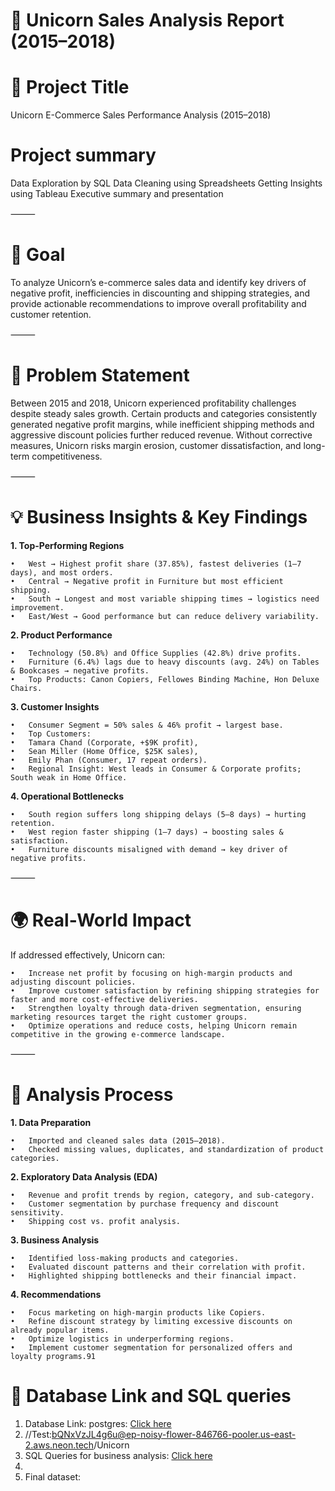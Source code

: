 # 🦄 Unicorn Sales Analysis Report (2015–2018)

# 📌 Project Title

Unicorn E-Commerce Sales Performance Analysis (2015–2018)

# Project summary
Data Exploration by SQL
Data Cleaning using Spreadsheets
Getting Insights using Tableau
Executive summary and presentation

⸻

# 🎯 Goal

To analyze Unicorn’s e-commerce sales data and identify key drivers of negative profit, inefficiencies in discounting and shipping strategies, and provide actionable recommendations to improve overall profitability and customer retention.

⸻

# 🚨 Problem Statement

Between 2015 and 2018, Unicorn experienced profitability challenges despite steady sales growth. Certain products and categories consistently generated negative profit margins, while inefficient shipping methods and aggressive discount policies further reduced revenue. Without corrective measures, Unicorn risks margin erosion, customer dissatisfaction, and long-term competitiveness.

⸻

# 💡 Business Insights & Key Findings

**1. Top-Performing Regions**

	•	West → Highest profit share (37.85%), fastest deliveries (1–7 days), and most orders.
	•	Central → Negative profit in Furniture but most efficient shipping.
	•	South → Longest and most variable shipping times → logistics need improvement.
	•	East/West → Good performance but can reduce delivery variability.

**2. Product Performance**

	•	Technology (50.8%) and Office Supplies (42.8%) drive profits.
	•	Furniture (6.4%) lags due to heavy discounts (avg. 24%) on Tables & Bookcases → negative profits.
	•	Top Products: Canon Copiers, Fellowes Binding Machine, Hon Deluxe Chairs.

**3. Customer Insights**

	•	Consumer Segment = 50% sales & 46% profit → largest base.
	•	Top Customers:
	•	Tamara Chand (Corporate, +$9K profit),
	•	Sean Miller (Home Office, $25K sales),
	•	Emily Phan (Consumer, 17 repeat orders).
	•	Regional Insight: West leads in Consumer & Corporate profits; South weak in Home Office.

**4. Operational Bottlenecks**

	•	South region suffers long shipping delays (5–8 days) → hurting retention.
	•	West region faster shipping (1–7 days) → boosting sales & satisfaction.
	•	Furniture discounts misaligned with demand → key driver of negative profits.

⸻

# 🌍 Real-World Impact

If addressed effectively, Unicorn can:

	•	Increase net profit by focusing on high-margin products and adjusting discount policies.
	•	Improve customer satisfaction by refining shipping strategies for faster and more cost-effective deliveries.
	•	Strengthen loyalty through data-driven segmentation, ensuring marketing resources target the right customer groups.
	•	Optimize operations and reduce costs, helping Unicorn remain competitive in the growing e-commerce landscape.

⸻

# 🔎 Analysis Process


**1.  Data Preparation**

	•	Imported and cleaned sales data (2015–2018).
	•	Checked missing values, duplicates, and standardization of product categories.
 
**2.	Exploratory Data Analysis (EDA)**

	•	Revenue and profit trends by region, category, and sub-category.
	•	Customer segmentation by purchase frequency and discount sensitivity.
	•	Shipping cost vs. profit analysis.
 
**3.	Business Analysis**

	•	Identified loss-making products and categories.
	•	Evaluated discount patterns and their correlation with profit.
	•	Highlighted shipping bottlenecks and their financial impact.
 
**4.	Recommendations**

	•	Focus marketing on high-margin products like Copiers.
	•	Refine discount strategy by limiting excessive discounts on already popular items.
	•	Optimize logistics in underperforming regions.
	•	Implement customer segmentation for personalized offers and loyalty programs.91

# 🔎 Database Link and SQL queries

1. Database Link: postgres: [Click here](https://Test:bQNxVzJL4g6u@ep-noisy-flower-846766-pooler.us-east-2.aws.neon.tech/Unicorn.com)
2. //Test:bQNxVzJL4g6u@ep-noisy-flower-846766-pooler.us-east-2.aws.neon.tech/Unicorn
3. SQL Queries for business analysis: [Click here]([https://your-link-goes-here.com](https://docs.google.com/document/d/1HdGKNBeXT8zJ1HxpT-oSyGSVtKK8hEzWZa1ZjDTXE6c/edit?tab=t.0))
4. 
5. Final dataset: 
  
